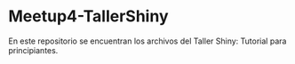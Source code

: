 # Meetup4-TallerShiny
En este repositorio se encuentran los archivos del Taller Shiny: Tutorial para principiantes.
